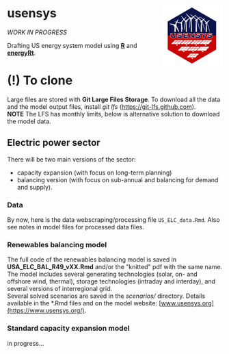 # usensys  <a href='http://www.usensys.org/'><img src='img/logo.svg' align="right" height="139" /></a>

*WORK IN PROGRESS*  

Drafting US energy system model using [**R**](https://www.r-project.org/) and [**energyRt**](https://github.com/energyRt/energyRt).  

# (!) To clone
Large files are stored with **Git Large Files Storage**. To download all the data and the model output files, install *git lfs* (https://git-lfs.github.com).  
**NOTE** The LFS has monthly limits, below is alternative solution to download the model data.  

## Electric power sector  
There will be two main versions of the sector:  
* capacity expansion (with focus on long-term planning)  
* balancing version (with focus on sub-annual and balancing for demand and supply).  

### Data 
By now, here is the data webscraping/processing file `US_ELC_data.Rmd`. Also see notes in model files for processed data files.  

### Renewables balancing model  
The full code of the renewables balancing model is saved in **USA_ELC_BAL_R49_vXX.Rmd** and/or the "knitted" pdf with the same name. The model includes several generating technologies (solar, on- and offshore wind, thermal), storage technologies (intraday and interday), and several versions of interregional grid.  
Several solved scenarios are saved in the *scenarios/* directory. Details available in the *.Rmd files and on the model website: [www.usensys.org](https://www.usensys.org/).   


### Standard capacity expansion model  
in progress...  

